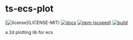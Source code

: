 # ts-ecs-plot

[![license](https://img.shields.io/badge/license-MIT%2FApache--2.0-blue")](LICENSE-MIT)
[![docs](https://img.shields.io/badge/docs-typescript-blue.svg)](https://aicacia.github.io/ts-ecs-plot/)
[![npm (scoped)](https://img.shields.io/npm/v/@aicacia/ecs-plot)](https://www.npmjs.com/package/@aicacia/ecs-plot)
[![build](https://github.com/aicacia/ts-ecs-plot/workflows/Test/badge.svg)](https://github.com/aicacia/ts-ecs-plot/actions?query=workflow%3ATest)

a 2d plotting lib for ecs
